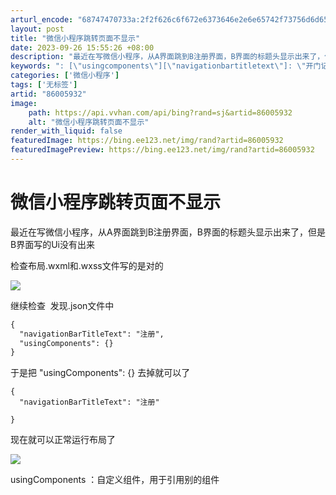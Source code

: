 ```yaml
---
arturl_encode: "68747470733a:2f2f626c6f672e6373646e2e6e65742f73756d6d65725f636b:2f61727469636c652f64657461696c732f3836303035393332"
layout: post
title: "微信小程序跳转页面不显示"
date: 2023-09-26 15:55:26 +08:00
description: "最近在写微信小程序，从A界面跳到B注册界面，B界面的标题头显示出来了，但是B界面写的Ui没有出来检查"
keywords: ": [\"usingcomponents\"][\"navigationbartitletext\"]: \"开门记录\" 未找到"
categories: ['微信小程序']
tags: ['无标签']
artid: "86005932"
image:
    path: https://api.vvhan.com/api/bing?rand=sj&artid=86005932
    alt: "微信小程序跳转页面不显示"
render_with_liquid: false
featuredImage: https://bing.ee123.net/img/rand?artid=86005932
featuredImagePreview: https://bing.ee123.net/img/rand?artid=86005932
---
```


# 微信小程序跳转页面不显示

最近在写微信小程序，从A界面跳到B注册界面，B界面的标题头显示出来了，但是B界面写的Ui没有出来

检查布局.wxml和.wxss文件写的是对的

![](https://i-blog.csdnimg.cn/blog_migrate/23c9c31a115a86a196469fcd6ad54945.png)

继续检查  发现.json文件中

```html
{
  "navigationBarTitleText": "注册",
  "usingComponents": {}
}
```

于是把 "usingComponents": {} 去掉就可以了

```
{
  "navigationBarTitleText": "注册" 

}
```

现在就可以正常运行布局了
  
![](https://i-blog.csdnimg.cn/blog_migrate/26263ed2f3038c8781c60a7f19295d69.png)

usingComponents ：自定义组件，用于引用别的组件